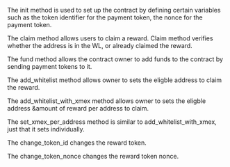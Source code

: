 The init method is used to set up the contract by defining certain variables such as the token identifier for the payment token, the nonce for the payment token.

The claim method allows users to claim a reward. Claim method verifies whether the address is in the WL, or already claimed the reward.

The fund method allows the contract owner to add funds to the contract by sending payment tokens to it.

The add_whitelist method allows owner to sets the eligble address to claim the reward.

The add_whitelist_with_xmex method allows owner to sets the eligble address &amount of reward per address to claim.

The set_xmex_per_address method is similar to add_whitelist_with_xmex, just that it sets individually.

The change_token_id changes the reward token.

The change_token_nonce changes the reward token nonce.
